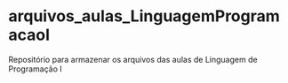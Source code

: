 # arquivos_aulas_LinguagemProgramacaoI
Repositório para armazenar os arquivos das aulas de Linguagem de Programação I
